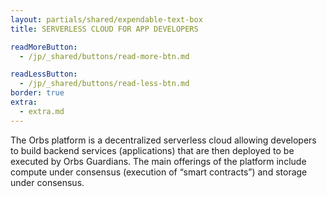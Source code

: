 ```yaml
---
layout: partials/shared/expendable-text-box
title: SERVERLESS CLOUD FOR APP DEVELOPERS

readMoreButton:
  - /jp/_shared/buttons/read-more-btn.md

readLessButton:
  - /jp/_shared/buttons/read-less-btn.md
border: true
extra:
  - extra.md
---
```


The Orbs platform is a decentralized serverless cloud allowing developers to build backend services (applications) that are then deployed to be executed by Orbs Guardians. The main offerings of the platform include compute under consensus (execution of “smart contracts”) and storage under consensus.
